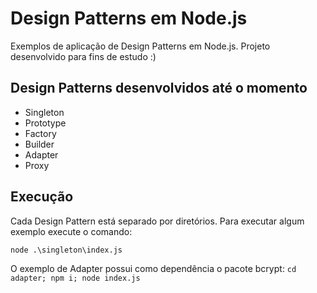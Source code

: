 # Design Patterns em Node.js

Exemplos de aplicação de Design Patterns em Node.js.
Projeto desenvolvido para fins de estudo :)

## Design Patterns desenvolvidos até o momento

- Singleton
- Prototype
- Factory
- Builder
- Adapter
- Proxy

## Execução

Cada Design Pattern está separado por diretórios. Para executar algum exemplo execute o comando:

``node .\singleton\index.js``

O exemplo de Adapter possui como dependência o pacote bcrypt:
``cd adapter; npm i; node index.js``
